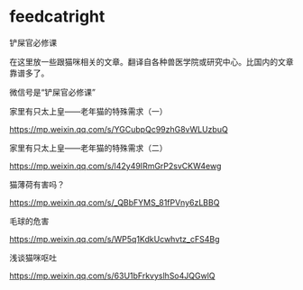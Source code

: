 # feedcatright
铲屎官必修课

在这里放一些跟猫咪相关的文章。翻译自各种兽医学院或研究中心。比国内的文章靠谱多了。

微信号是“铲屎官必修课”

家里有只太上皇——老年猫的特殊需求（一）

https://mp.weixin.qq.com/s/YGCubpQc99zhG8vWLUzbuQ

家里有只太上皇——老年猫的特殊需求（二）

https://mp.weixin.qq.com/s/l42y49IRmGrP2svCKW4ewg

猫薄荷有害吗？

https://mp.weixin.qq.com/s/_QBbFYMS_81fPVny6zLBBQ

毛球的危害

https://mp.weixin.qq.com/s/WP5q1KdkUcwhvtz_cFS4Bg

浅谈猫咪呕吐

https://mp.weixin.qq.com/s/63U1bFrkvyslhSo4JQGwlQ
